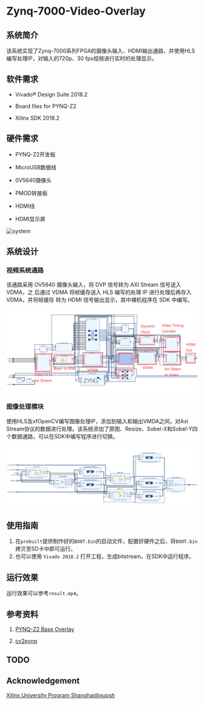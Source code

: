 # Zynq-7000-Video-Overlay

## 系统简介
该系统实现了Zynq-7000系列FPGA的摄像头输入、HDMI输出通路，并使用HLS编写处理IP，对输入的720p、30
fps视频进行实时的处理显示。

## 软件需求
* Vivado&reg; Design Suite 2018.2

* Board files for PYNQ-Z2

* Xilinx SDK 2018.2

## 硬件需求

* PYNQ-Z2开发板

* MicroUSB数据线

* 0V5640摄像头

* PMOD转接板

* HDMI线

* HDMI显示屏

![system](images/system.png)

## 系统设计

### 视频系统通路
该通路采用 OV5640 摄像头输入，将 DVP 信号转为 AXI Stream 信号送入 VDMA，之
后通过 VDMA 将帧缓存送入 HLS 编写的处理 IP 进行处理后再存入 VDMA，并将帧缓存
转为 HDMI 信号输出显示，其中裸机程序在 SDK 中编写。

![channel_bd](images/channel_bd.png)

### 图像处理模块
使用HLS及xfOpenCV编写图像处理IP，添加到输入和输出VMDA之间，对Axi Stream协议的数据进行处理。该系统添加了原图、Resize、Sobel-X和Sobel-Y四个数据通路，可以在SDK中编写程序进行切换。

![processing_bd](images/processing_bd.png)

## 使用指南
1. 在`prebuilt`提供制作好的`BOOT.bin`的启动文件，配置好硬件之后，将`BOOT.bin`拷贝至SD卡中即可运行。
2. 也可以使用 `Vivado 2018.2` 打开工程，生成bitstream，在SDK中运行程序。

## 运行效果
运行效果可以参考`result.mp4`。

## 参考资料
1. [PYNQ-Z2 Base Overlay](https://pynq.readthedocs.io/en/latest/pynq_overlays/pynqz2/pynqz2_base_overlay.html)

2. [cv2pynq](https://github.com/wbrueckner/cv2pynq)

## TODO

## Acknowledgement
[Xilinx University Program Shanghai@xupsh](https://github.com/xupsh)